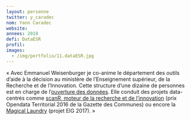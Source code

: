 ```yaml
---
layout: personne
twitter: y_caradec
nom: Yann Caradec
website:
annees: 2018
defi: DataESR
profil:
images:
  - /img/portfolio/11.dataESR.jpg
---
```


« Avec Emmanuel Weisenburger je co-anime le département des
outils d’aide à la décision au ministère de l’Enseignement supérieur,
de la Recherche et de l’Innovation. Cette structure d’une dizaine de
personnes est en charge de l’[ouverture des
données](https://data.enseignementsup-recherche.gouv.fr/). Elle
conduit des projets data-centrés comme [scanR, moteur de la recherche
et de l’innovation](http://scanr.enseignementsup-recherche.gouv.fr/)
(prix Opendata Territorial 2016 de la Gazette des Communes) ou encore
la [Magical
Laundry](https://github.com/eig-2017/the-magical-csv-merge-machine)
(projet EIG 2017). »
